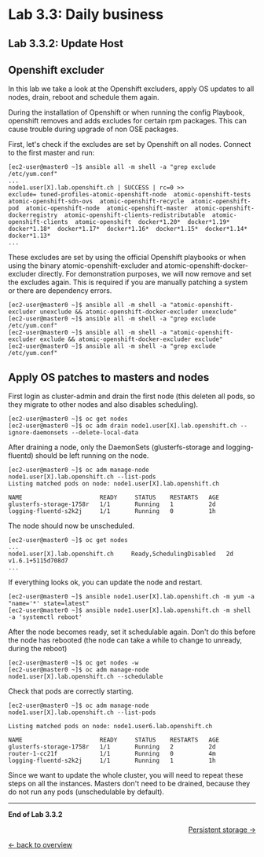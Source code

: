 Lab 3.3: Daily business
============

Lab 3.3.2: Update Host
-------------

## Openshift excluder
In this lab we take a look at the Openshift excluders, apply OS updates to all nodes, drain, reboot and schedule them again.

During the installation of Openshift or when running the config Playbook, openshift removes and adds excludes for certain rpm packages. This can cause trouble during upgrade of non OSE packages.

First, let's check if the excludes are set by Openshift on all nodes. Connect to the first master and run:
```
[ec2-user@master0 ~]$ ansible all -m shell -a "grep exclude /etc/yum.conf"
...
node1.user[X].lab.openshift.ch | SUCCESS | rc=0 >>
exclude= tuned-profiles-atomic-openshift-node  atomic-openshift-tests  atomic-openshift-sdn-ovs  atomic-openshift-recycle  atomic-openshift-pod  atomic-openshift-node  atomic-openshift-master  atomic-openshift-dockerregistry  atomic-openshift-clients-redistributable  atomic-openshift-clients  atomic-openshift  docker*1.20*  docker*1.19*  docker*1.18*  docker*1.17*  docker*1.16*  docker*1.15*  docker*1.14*  docker*1.13*
...
```

These excludes are set by using the official Openshift playbooks or when using the binary atomic-openshift-excluder and atomic-openshift-docker-excluder directly. For demonstration purposes, we will now remove and set the excludes again. This is required if you are manually patching a system or there are dependency errors. 

```
[ec2-user@master0 ~]$ ansible all -m shell -a "atomic-openshift-excluder unexclude && atomic-openshift-docker-excluder unexclude"
[ec2-user@master0 ~]$ ansible all -m shell -a "grep exclude /etc/yum.conf"
[ec2-user@master0 ~]$ ansible all -m shell -a "atomic-openshift-excluder exclude && atomic-openshift-docker-excluder exclude"
[ec2-user@master0 ~]$ ansible all -m shell -a "grep exclude /etc/yum.conf"
```

## Apply OS patches to masters and nodes
First login as cluster-admin and drain the first node (this deleten all pods, so they migrate to other nodes and also disables scheduling). 
```
[ec2-user@master0 ~]$ oc get nodes
[ec2-user@master0 ~]$ oc adm drain node1.user[X].lab.openshift.ch --ignore-daemonsets --delete-local-data
```

After draining a node, only the DaemonSets (glusterfs-storage and logging-fluentd) should be left running on the node.
```
[ec2-user@master0 ~]$ oc adm manage-node node1.user[X].lab.openshift.ch --list-pods
Listing matched pods on node: node1.user[X].lab.openshift.ch

NAME                      READY     STATUS    RESTARTS   AGE
glusterfs-storage-1758r   1/1       Running   1          2d
logging-fluentd-s2k2j     1/1       Running   0          1h
```

The node should now be unscheduled.
```
[ec2-user@master0 ~]$ oc get nodes
...
node1.user[X].lab.openshift.ch     Ready,SchedulingDisabled   2d        v1.6.1+5115d708d7
...

```
If everything looks ok, you can update the node and restart.
```
[ec2-user@master0 ~]$ ansible node1.user[X].lab.openshift.ch -m yum -a "name='*' state=latest"
[ec2-user@master0 ~]$ ansible node1.user[X].lab.openshift.ch -m shell -a 'systemctl reboot'
```

After the node becomes ready, set it schedulable again. Don't do this before the node has rebooted (the node can take a while to change to unready, during the reboot)
```
[ec2-user@master0 ~]$ oc get nodes -w
[ec2-user@master0 ~]$ oc adm manage-node node1.user[X].lab.openshift.ch --schedulable
```

Check that pods are correctly starting.
```
[ec2-user@master0 ~]$ oc adm manage-node node1.user[X].lab.openshift.ch --list-pods

Listing matched pods on node: node1.user6.lab.openshift.ch

NAME                      READY     STATUS    RESTARTS   AGE
glusterfs-storage-1758r   1/1       Running   2          2d
router-1-cc21f            1/1       Running   0          4m
logging-fluentd-s2k2j     1/1       Running   1          1h
```

Since we want to update the whole cluster, you will need to repeat these steps on all the instances. Masters don't need to be drained, because they do not run any pods (unschedulable by default).

---

**End of Lab 3.3.2**

<p width="100px" align="right"><a href="333_persistent_storage.md">Persistent storage →</a></p>

[← back to overview](../README.md)
